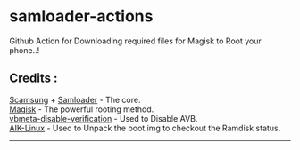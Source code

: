 # samloader-actions
Github Action for Downloading required files for Magisk to Root your phone..! 

## Credits :
<a href="https://github.com/ravindu644/Scamsung">Scamsung</a> + <a href="https://github.com/martinetd/samloader">Samloader</a> - The core. </br>
<a href="https://github.com/topjohnwu/Magisk">Magisk</a> - The powerful rooting method.</br>
<a href="https://github.com/libxzr/vbmeta-disable-verification">vbmeta-disable-verification</a> - Used to Disable AVB. </br>
<a href="https://github.com/draekko/AIK-Linux">AIK-Linux</a> - Used to Unpack the boot.img to checkout the Ramdisk status.

---
